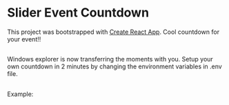 # Slider Event Countdown
This project was bootstrapped with [Create React App](https://github.com/facebook/create-react-app).
Cool countdown for your event!!
##
Windows explorer is now transferring the moments with you. 
Setup your own countdown in 2 minutes by changing the environment variables in .env file.
##
Example:
